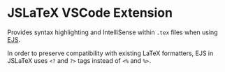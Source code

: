# JSLaTeX VSCode Extension

Provides syntax highlighting and IntelliSense within `.tex` files when using [EJS](https://ejs.co).

In order to preserve compatibility with existing LaTeX formatters, EJS in JSLaTeX uses `<?` and `?>` tags instead of `<%` and `%>`.
